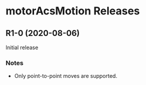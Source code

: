 # motorAcsMotion Releases

## __R1-0 (2020-08-06)__
Initial release

### Notes

* Only point-to-point moves are supported.

